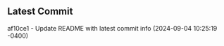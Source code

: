
## Latest Commit
af10ce1 - Update README with latest commit info (2024-09-04 10:25:19 -0400) <Yunxi-Zhou>

